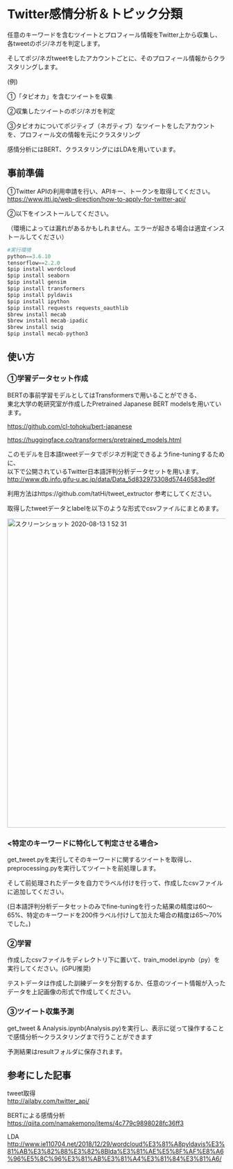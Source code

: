 # Twitter感情分析＆トピック分類

任意のキーワードを含むツイートとプロフィール情報をTwitter上から収集し、各tweetのポジ/ネガを判定します。

そしてポジ/ネガtweetをしたアカウントごとに、そのプロフィール情報からクラスタリングします。

(例)

①「タピオカ」を含むツイートを収集

②収集したツイートのポジ/ネガを判定

③タピオカについてポジティブ（ネガティブ）なツイートをしたアカウントを、プロフィール文の情報を元にクラスタリング

感情分析にはBERT、クラスタリングにはLDAを用いています。


## 事前準備

①Twitter APIの利用申請を行い、APIキー、トークンを取得してください。 <br> https://www.itti.jp/web-direction/how-to-apply-for-twitter-api/

②以下をインストールしてください。

（環境によっては漏れがあるかもしれません。エラーが起きる場合は適宜インストールしてください）
```python
#実行環境
python==3.6.10
tensorflow==2.2.0
$pip install wordcloud
$pip install seaborn
$pip install gensim
$pip install transformers
$pip install pyldavis
$pip install ipython
$pip install requests requests_oauthlib
$brew install mecab
$brew install mecab-ipadic
$brew install swig
$pip install mecab-python3
```
## 使い方

### ①学習データセット作成

BERTの事前学習モデルとしてはTransformersで用いることができる、<br>
東北大学の乾研究室が作成したPretrained Japanese BERT modelsを用いています。

https://github.com/cl-tohoku/bert-japanese

https://huggingface.co/transformers/pretrained_models.html

このモデルを日本語tweetデータでポジネガ判定できるようfine-tuningするために、<br>
以下で公開されているTwitter日本語評判分析データセットを用います。<br>
http://www.db.info.gifu-u.ac.jp/data/Data_5d832973308d57446583ed9f 

利用方法はhttps://github.com/tatHi/tweet_extructor 参考にしてください。

取得したtweetデータとlabelを以下のような形式でcsvファイルにまとめます。

<img width="713" alt="スクリーンショット 2020-08-13 1 52 31" src="https://user-images.githubusercontent.com/62980317/90303682-d9710e00-deea-11ea-84f9-51febc342b14.png">

### <特定のキーワードに特化して判定させる場合>

get_tweet.pyを実行してそのキーワードに関するツイートを取得し、preprocessing.pyを実行してツイートを前処理します。

そして前処理されたデータを自力でラベル付けを行って、作成したcsvファイルに追加してください。

(日本語評判分析データセットのみでfine-tuningを行った結果の精度は60〜65%、特定のキーワードを200件ラベル付けして加えた場合の精度は65〜70%でした。)


### ②学習

作成したcsvファイルをディレクトリ下に置いて、train_model.ipynb（py）を実行してください。(GPU推奨)

テストデータは作成した訓練データを分割するか、任意のツイート情報が入ったデータを上記画像の形式で作成してください。

### ③ツイート収集予測

get_tweet & Analysis.ipynb(Analysis.py)を実行し、表示に従って操作することで感情分析〜クラスタリングまで行うことができます

予測結果はresultフォルダに保存されます。

## 参考にした記事

tweet取得<br>
http://ailaby.com/twitter_api/

BERTによる感情分析<br>
https://qiita.com/namakemono/items/4c779c9898028fc36ff3

LDA<br>
http://www.ie110704.net/2018/12/29/wordcloud%E3%81%A8pyldavis%E3%81%AB%E3%82%88%E3%82%8Blda%E3%81%AE%E5%8F%AF%E8%A6%96%E5%8C%96%E3%81%AB%E3%81%A4%E3%81%84%E3%81%A6/

